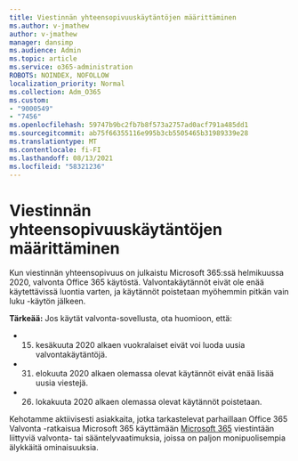 ```yaml
---
title: Viestinnän yhteensopivuuskäytäntöjen määrittäminen
ms.author: v-jmathew
author: v-jmathew
manager: dansimp
ms.audience: Admin
ms.topic: article
ms.service: o365-administration
ROBOTS: NOINDEX, NOFOLLOW
localization_priority: Normal
ms.collection: Adm_O365
ms.custom:
- "9000549"
- "7456"
ms.openlocfilehash: 59747b9bc2fb7b8f573a2757ad0acf791a485dd1
ms.sourcegitcommit: ab75f66355116e995b3cb5505465b31989339e28
ms.translationtype: MT
ms.contentlocale: fi-FI
ms.lasthandoff: 08/13/2021
ms.locfileid: "58321236"
---
```

# <a name="configure-communication-compliance-policies"></a>Viestinnän yhteensopivuuskäytäntöjen määrittäminen

Kun viestinnän yhteensopivuus on julkaistu Microsoft 365:ssä helmikuussa 2020, valvonta Office 365 käytöstä. Valvontakäytännöt eivät ole enää käytettävissä luontia varten, ja käytännöt poistetaan myöhemmin pitkän vain luku -käytön jälkeen.

**Tärkeää:** Jos käytät valvonta-sovellusta, ota huomioon, että:

- 15. kesäkuuta 2020 alkaen vuokralaiset eivät voi luoda uusia valvontakäytäntöjä.
- 31. elokuuta 2020 alkaen olemassa olevat käytännöt eivät enää lisää uusia viestejä.
- 26. lokakuuta 2020 alkaen olemassa olevat käytännöt poistetaan.

Kehotamme aktiivisesti asiakkaita, jotka tarkastelevat parhaillaan Office 365 Valvonta -ratkaisua Microsoft 365 käyttämään [Microsoft 365](https://go.microsoft.com/fwlink/?linkid=2128593) viestintään liittyviä valvonta- tai sääntelyvaatimuksia, joissa on paljon monipuolisempia älykkäitä ominaisuuksia.
